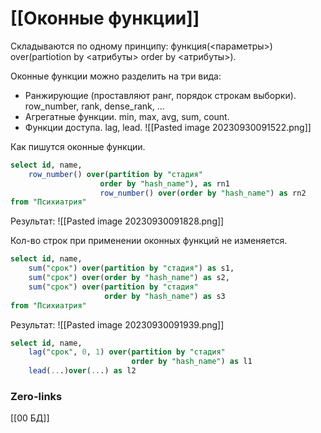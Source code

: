 # [[Оконные функции]]
Складываются по одному принципу:
функция(<параметры>) over(partiotion by <атрибуты> order by <атрибуты>).

Оконные функции можно разделить на три вида:
- Ранжирующие (проставляют ранг, порядок строкам выборки).
  row_number, rank, dense_rank, ...
- Агрегатные функции.
  min, max, avg, sum, count.
- Функции доступа.
  lag, lead.
![[Pasted image 20230930091522.png]]

Как пишутся оконные функции.
```sql
select id, name, 
	row_number() over(partition by "стадия" 
					order by "hash_name"), as rn1
					row_number() over(order by "hash_name") as rn2
from "Психиатрия"
```
Результат: 
![[Pasted image 20230930091828.png]]

Кол-во строк при применении оконных функций не изменяется.

```sql
select id, name, 
	sum("срок") over(partition by "стадия") as s1,
	sum("срок") over(order by "hash_name") as s2,
	sum("срок") over(partition by "стадия"
					 order by "hash_name") as s3
from "Психиатрия"
```
Результат:
![[Pasted image 20230930091939.png]]

```sql 
select id, name,
	lag("срок", 0, 1) over(partition by "стадия"
						   order by "hash_name") as l1
	lead(...)over(...) as l2
```

### Zero-links
[[00 БД]]